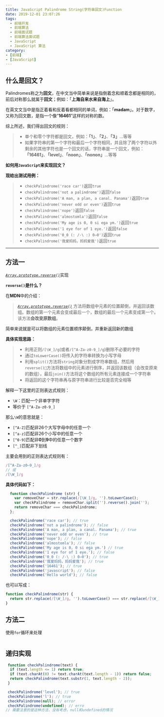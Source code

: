 ```yaml
---
title: JavaScript Palindrome String(字符串回文)Function
date: 2019-12-01 23:07:26
tags:
  - 前端开发
  - 前端算法
  - 前端面试题
  - 前端算法面试题
  - JavaScript
  - JavaScript 算法
category:
- [前端]
- [JavaScript]
---
```


## 什么是回文？

Palindromes称之为**回文**，在中文当中简单来说是指倒着念和顺着念都是相同的，前后对称那么就属于**回文**；例如：「**上海自来水来自海上**」。

在英文文当中是指正着看和反着看都相同的单词，例如：「**madam**」。对于数字，又称为回文数，是指一个像“**16461**”这样的对称的数。

综上所述，我们得出回文的规则：
> + 单个和零个字符都是回文，例如：**「1」**、**「2」**、**「3」**...等等
> + 如果字符串的第一个字符和最后一个字符相同，并且除了两个字符以外剩余的其他字符也是一个回文的话，字符串是一个回文，例如：**「16461」**、**「level」**、**「noon」**、**「nonon」**...等等

**如何用`JavaScript`来实现回文？**

**现给出测试用例：**
> + `checkPalindrome('race car')`返回`true`
> + `checkPalindrome('not a palindrome')`返回`false`
> + `checkPalindrome('A man, a plan, a canal. Panama')`返回`true`
> + `checkPalindrome('never odd or even')`返回`true`
> + `checkPalindrome('nope')`返回`false`
> + `checkPalindrome('almostomla')`返回`false`
> + `checkPalindrome('My age is 0, 0 si ega ym.')`返回`true`
> + `checkPalindrome('1 eye for of 1 eye.')`返回`false`
> + `checkPalindrome('0_0 (: /-\ :) 0–0')`返回`true`
> + `checkPalindrome('我爱妈妈，妈妈爱我')`返回`true`

---

## 方法一 

[*`Array.prototype.reverse()`*](https://developer.mozilla.org/en-US/docs/Web/JavaScript/Reference/Global_Objects/Array/reverse)实现

**`reverse()`是什么？**

在**MDN**中的介绍：

> [*`Array.prototype.reverse()`*](https://developer.mozilla.org/en-US/docs/Web/JavaScript/Reference/Global_Objects/Array/reverse) 方法将数组中元素的位置颠倒，并返回该数组。数组的第一个元素会变成最后一个，数组的最后一个元素变成第一个。该方法**会改变原数组**。

简单来说就是可以将数组的元素位置顺序颠倒，并重新返回新的数组

**具体实现思路：**
> + 利用正则`/[\W_]/g`(或者`/[^A-Za-z0-9_]/g`)删除不必要的字符
> + 通过`toLowerCase()`将传入的字符串转换为小写字母
> + 利用`split()`方法将`string`对象分割成字符串数组，然后用`reverse()`方法将数组中的元素进行倒序，并返回该数组（会改变原来的数组），最后`join()`方法将这个数组的所有元素连接成一个字符串
> + 将返回的这个字符串再与原字符串进行比较是否完全相等

解释一下这里的正则表达式规则：
+ `\W`：匹配一个非单字字符
+ 等价于 `[^A-Za-z0-9_]`

那么`\W`的意思就是：
+ `[^A-Z]`匹配非26个大写字母中的任意一个
+ `[^a-z]`匹配非26个小写中的任意一个
+ `[^0-9]`匹配非**0**到**9**中的任意一个数字
+ `[^_]`匹配非下划线

主要会用到的正则表达式规则有：
```javascript
/[^A-Za-z0–9_]/g 
// 或 
/[\W_]/g
```

**具体代码如下：**

```javascript
  function checkPalindrome (str) {
    var removeChar = str.replace(/[\W_]/g, '').toLowerCase();
    var checkPalindrome = removeChar.split('').reverse().join('');
    return removeChar === checkPalindrome;
  };

  checkPalindrome('race car'); // true
  checkPalindrome('not a palindrome'); // false
  checkPalindrome('A man, a plan, a canal. Panama'); // true
  checkPalindrome('never odd or even'); // true
  checkPalindrome('nope'); // false
  checkPalindrome('almostomla'); // false
  checkPalindrome('My age is 0, 0 si ega ym.') // true
  checkPalindrome('1 eye for of 1 eye.'); // false
  checkPalindrome('0_0 (: /-\ :) 0–0'); // true
  checkPalindrome('我爱妈妈，妈妈爱我'); // true
  checkPalindrome('16461'); // true
  checkPalindrome('javascript'); // false
  checkPalindrome('Hello world'); // false
```

也可以写成：
```javascript
function checkPalindrome(str) {
  return str.replace(/[\W_]/g, '').toLowerCase() === str.replace(/[\W_]/g, '').toLowerCase().split('').reverse().join('');
}
```



## 方法二

使用`for`循环来处理

```javascript


```



## 递归实现

```javascript
 function checkPalindrome(text) {
  if (text.length <= 1) return true;
  if (text.charAt(0) != text.charAt(text.length - 1)) return false;
  return checkPalindrome(text.substr(1, text.length - 2));
 }

 checkPalindrome('level'); // true
 checkPalindrome('l'); // true
 checkPalindrome(null); // error
 checkPalindrome(undefined); // erro
// 需要注意的是这种方法，没有考虑，null和undefined的情况
```
